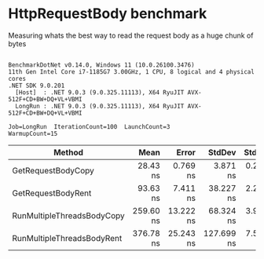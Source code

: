 # HttpRequestBody benchmark

Measuring whats the best way to read the request body as a huge chunk of bytes

```

BenchmarkDotNet v0.14.0, Windows 11 (10.0.26100.3476)
11th Gen Intel Core i7-1185G7 3.00GHz, 1 CPU, 8 logical and 4 physical cores
.NET SDK 9.0.201
  [Host]  : .NET 9.0.3 (9.0.325.11113), X64 RyuJIT AVX-512F+CD+BW+DQ+VL+VBMI
  LongRun : .NET 9.0.3 (9.0.325.11113), X64 RyuJIT AVX-512F+CD+BW+DQ+VL+VBMI

Job=LongRun  IterationCount=100  LaunchCount=3  
WarmupCount=15  

```
| Method                     | Mean      | Error     | StdDev     | StdErr   | Min       | Max       | Op/s         | Gen0   | Allocated |
|--------------------------- |----------:|----------:|-----------:|---------:|----------:|----------:|-------------:|-------:|----------:|
| GetRequestBodyCopy         |  28.43 ns |  0.769 ns |   3.871 ns | 0.231 ns |  22.36 ns |  43.14 ns | 35,169,769.8 | 0.0216 |     136 B |
| GetRequestBodyRent         |  93.63 ns |  7.411 ns |  38.227 ns | 2.229 ns |  44.82 ns | 146.69 ns | 10,680,132.5 | 0.0216 |     136 B |
| RunMultipleThreadsBodyCopy | 259.60 ns | 13.222 ns |  68.324 ns | 3.978 ns | 153.28 ns | 460.55 ns |  3,852,106.0 | 0.1068 |     672 B |
| RunMultipleThreadsBodyRent | 376.78 ns | 25.243 ns | 127.699 ns | 7.591 ns | 213.43 ns | 741.28 ns |  2,654,097.4 | 0.1068 |     672 B |

